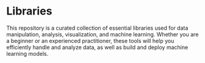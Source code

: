 # Libraries
This repository is a curated collection of essential libraries used for data manipulation, analysis, visualization, and machine learning. Whether you are a beginner or an experienced practitioner, these tools will help you efficiently handle and analyze data, as well as build and deploy machine learning models.
